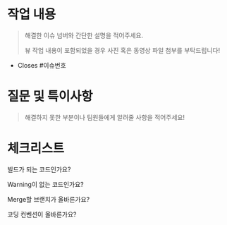 # 작업 내용

> 해결한 이슈 넘버와 간단한 설명을 적어주세요.
> 
> 뷰 작업 내용이 포함되었을 경우 사진 혹은 동영상 파일 첨부를 부탁드립니다!

- Closes #이슈번호

# 질문 및 특이사항

> 해결하지 못한 부분이나 팀원들에게 알려줄 사항을 적어주세요!

# 체크리스트 

빌드가 되는 코드인가요? 
 
Warning이 없는 코드인가요? 
 
Merge할 브랜치가 올바른가요? 
 
코딩 컨벤션이 올바른가요? 
